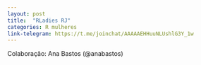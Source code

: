 ```yaml
---
layout: post
title:  "RLadies RJ"
categories: R mulheres
link-telegram: https://t.me/joinchat/AAAAAEHHuuNLUshlG3Y_1w
---
```

Colaboração: Ana Bastos (@anabastos)
